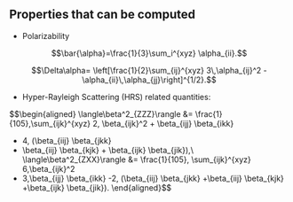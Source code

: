## Properties that can be computed

+ Polarizability

$$\bar{\alpha}=\frac{1}{3}\sum_i^{xyz} \alpha_{ii}.$$

$$\Delta\alpha=
\left[\frac{1}{2}\sum_{ij}^{xyz} 3\,\alpha_{ij}^2 - \alpha_{ii}\,\alpha_{jj}\right]^{1/2}.$$

+ Hyper-Rayleigh Scattering (HRS) related quantities:

$$\begin{aligned}
\langle\beta^2_{ZZZ}\rangle
&= \frac{1}{105}\,\sum_{ijk}^{xyz} 2\,
\beta_{ijk}^2 + \beta_{ijj} \beta_{ikk}
+ 4\, (\beta_{iij} \beta_{jkk}
+ \beta_{iij} \beta_{kjk} + \beta_{ijk} \beta_{jik}),\\
\langle\beta^2_{ZXX}\rangle
&= \frac{1}{105}\,
\sum_{ijk}^{xyz} 6\,\beta_{ijk}^2
+ 3\,\beta_{ijj} \beta_{ikk}
-2\, (\beta_{iij} \beta_{jkk} +\beta_{iij} \beta_{kjk}  +\beta_{ijk} \beta_{jik}).
\end{aligned}$$